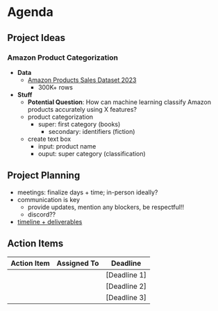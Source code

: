 # Agenda

## Project Ideas
### Amazon Product Categorization
- **Data**
  - [Amazon Products Sales Dataset 2023](https://www.kaggle.com/datasets/lokeshparab/amazon-products-dataset?resource=download&select=Amazon-Products.csv)
    - 300K+ rows
- **Stuff**
  - **Potential Question**: How can machine learning classify Amazon products accurately using X features?
  - product categorization
    - super: first category (books)
      - secondary: identifiers (fiction)
  - create text box
    - input: product name
    - ouput: super category (classification)

## Project Planning

  - meetings: finalize days + time; in-person ideally?
  - communication is key
    - provide updates, mention any blockers, be respectful!!
    - discord??
  - [timeline + deliverables](https://github.com/bzekeria/cogs109-final-project/blob/main/meetings/timeline.md)

## Action Items

| Action Item                  | Assigned To     | Deadline      |
|------------------------------|-----------------|---------------|
|                              |                 | [Deadline 1]  |
|                              |                 | [Deadline 2]  |
|                              |                 | [Deadline 3]  |
